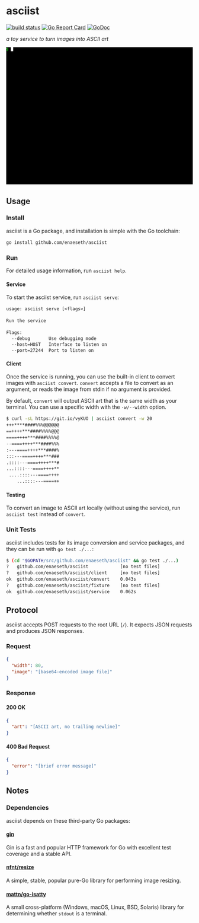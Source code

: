 asciist
=======

[![build status](https://img.shields.io/travis/enaeseth/asciist.svg)](https://travis-ci.org/enaeseth/asciist)
[![Go Report Card](https://goreportcard.com/badge/github.com/enaeseth/asciist)](https://goreportcard.com/report/github.com/enaeseth/asciist)
[![GoDoc](https://godoc.org/github.com/enaeseth/asciist?status.svg)](https://godoc.org/github.com/enaeseth/asciist)

*a toy service to turn images into ASCII art*

![asciist action shot](./asciist.gif)

Usage
-----

### Install

asciist is a Go package, and installation is simple with the Go toolchain:

```sh
go install github.com/enaeseth/asciist
```

### Run

For detailed usage information, run `asciist help`.

#### Service

To start the asciist service, run `asciist serve`:

```
usage: asciist serve [<flags>]

Run the service

Flags:
  --debug       Use debugging mode
  --host=HOST   Interface to listen on
  --port=27244  Port to listen on
```

#### Client

Once the service is running, you can use the built-in client to convert images with `asciist convert`. `convert` accepts a file to convert as an argument, or reads the image from stdin if no argument is provided.

By default, `convert` will output ASCII art that is the same width as your terminal. You can use a specific width with the `-w/--width` option.

```sh
$ curl -sL https://git.io/vyKUO | asciist convert -w 20
+++****####%%%@@@@@@
==++++***####%%%%@@@
====++++***####%%%%@
--====++++***####%%%
:---====++++***####%
:::---====++++***###
.::::---====++++***#
...::::---====++++**
 ....::::---====++++
    ...::::---====++
```

#### Testing

To convert an image to ASCII art locally (without using the service), run `asciist test` instead of `convert`.

### Unit Tests

asciist includes tests for its image conversion and service packages, and they can be run with `go test ./...`:

```sh
$ (cd "$GOPATH/src/github.com/enaeseth/asciist" && go test ./...)
?   github.com/enaeseth/asciist            [no test files]
?   github.com/enaeseth/asciist/client     [no test files]
ok  github.com/enaeseth/asciist/convert    0.043s
?   github.com/enaeseth/asciist/fixture    [no test files]
ok  github.com/enaeseth/asciist/service    0.062s
```

Protocol
--------

asciist accepts POST requests to the root URL (`/`). It expects JSON requests and produces JSON responses.

### Request

```json
{
  "width": 80,
  "image": "[base64-encoded image file]"
}
```

### Response

#### 200 OK

```json
{
  "art": "[ASCII art, no trailing newline]"
}
```

#### 400 Bad Request

```json
{
  "error": "[brief error message]"
}
```

Notes
-----

### Dependencies

asciist depends on these third-party Go packages:

#### [gin][gin]

Gin is a fast and popular HTTP framework for Go with excellent test coverage and a stable API.

#### [nfnt/resize][resize]

A simple, stable, popular pure-Go library for performing image resizing.

#### [mattn/go-isatty][isatty]

A small cross-platform (Windows, macOS, Linux, BSD, Solaris) library for determining whether `stdout` is a terminal.

[gin]: https://github.com/gin-gonic/gin#readme
[resize]: https://github.com/nfnt/resize
[isatty]: https://github.com/mattn/go-isatty
